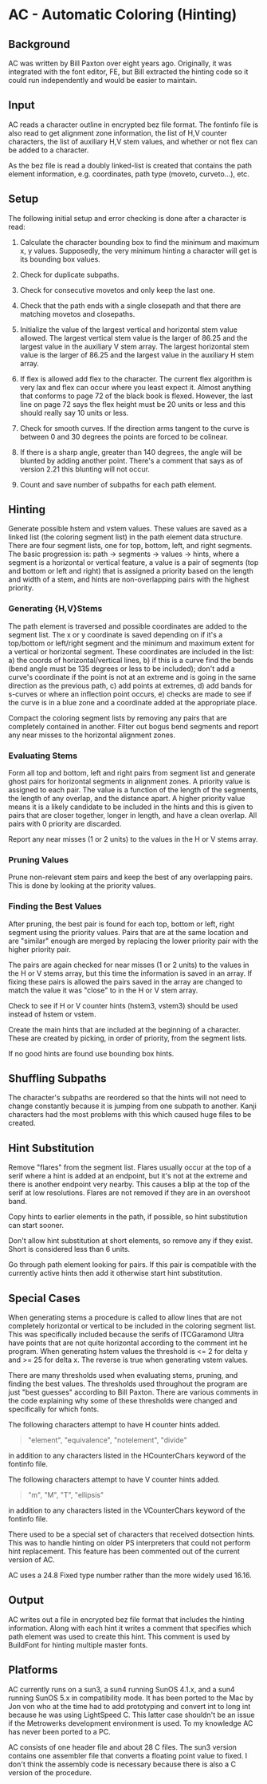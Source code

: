 # AC - Automatic Coloring (Hinting)

## Background

AC was written by Bill Paxton over eight years ago. Originally, it
was integrated with the font editor, FE, but Bill extracted the
hinting code so it could run independently and would be easier to
maintain.

## Input

AC reads a character outline in encrypted bez file format. The fontinfo
file is also read to get alignment zone information, the list of H,V counter
characters, the list of auxiliary H,V stem values, and whether or not flex
can be added to a character.

As the bez file is read a doubly linked-list is created that contains the
path element information, e.g. coordinates, path type (moveto, curveto...),
etc.

## Setup

The following initial setup and error checking is done after a character
is read:

1. Calculate the character bounding box to find the minimum and maximum
   x, y values. Supposedly, the very minimum hinting a character will get
   is its bounding box values.

2. Check for duplicate subpaths.

3. Check for consecutive movetos and only keep the last one.

4. Check that the path ends with a single closepath and that there are
   matching movetos and closepaths.

5. Initialize the value of the largest vertical and horizontal stem
   value allowed. The largest vertical stem value is the larger of 86.25
   and the largest value in the auxiliary V stem array. The largest
   horizontal stem value is the larger of 86.25 and the largest value in
   the auxiliary H stem array.

6. If flex is allowed add flex to the character. The current flex
   algorithm is very lax and flex can occur where you least expect it.
   Almost anything that conforms to page 72 of the black book is flexed.
   However, the last line on page 72 says the flex height must be 20 units
   or less and this should really say 10 units or less.

7. Check for smooth curves. If the direction arms tangent to the curve
   is between 0 and 30 degrees the points are forced to be colinear.

8. If there is a sharp angle, greater than 140 degrees, the angle will
   be blunted by adding another point. There's a comment that says as of
   version 2.21 this blunting will not occur.

9. Count and save number of subpaths for each path element.

## Hinting

Generate possible hstem and vstem values. These values are saved as a
linked list (the coloring segment list) in the path element data structure.
There are four segment lists, one for top, bottom, left, and right segments.
The basic progression is: path -> segments -> values -> hints, where a
segment is a horizontal or vertical feature, a value is a pair of
segments (top and bottom or left and right) that is assigned a priority
based on the length and width of a stem, and hints are non-overlapping
pairs with the highest priority.

### Generating {H,V}Stems

The path element is traversed and possible coordinates are added to the
segment list. The x or y coordinate is saved depending on if it's a
top/bottom or left/right segment and the minimum and maximum extent for a
vertical or horizontal segment. These coordinates are included in the list:
a) the coords of horizontal/vertical lines, b) if this is a curve find the
bends (bend angle must be 135 degrees or less to be included);
don't add a curve's coordinate if the point is not at an extreme and is
going in the same direction as the previous path, c) add points at
extremes, d) add bands for s-curves or where an inflection point occurs,
e) checks are made to see if the curve is in a blue zone and a coordinate
added at the appropriate place.

Compact the coloring segment lists by removing any pairs that are
completely contained in another. Filter out bogus bend segments and
report any near misses to the horizontal alignment zones.

### Evaluating Stems

Form all top and bottom, left and right pairs from segment list and
generate ghost pairs for horizontal segments in alignment zones.
A priority value is assigned to each pair. The value is a function
of the length of the segments, the length of any overlap, and the
distance apart. A higher priority value means it is a likely candidate
to be included in the hints and this is given to pairs that are closer
together, longer in length, and have a clean overlap. All pairs with
0 priority are discarded.

Report any near misses (1 or 2 units) to the values in the H or V stems
array.

### Pruning Values

Prune non-relevant stem pairs and keep the best of any overlapping pairs.
This is done by looking at the priority values.

### Finding the Best Values

After pruning, the best pair is found for each top, bottom or left, right
segment using the priority values. Pairs that are at the same location
and are "similar" enough are merged by replacing the lower priority pair
with the higher priority pair.

The pairs are again checked for near misses (1 or 2 units) to the
values in the H or V stems array, but this time the information is
saved in an array. If fixing these pairs is allowed the pairs saved
in the array are changed to match the value it was "close" to in the
H or V stem array.

Check to see if H or V counter hints (hstem3, vstem3) should be used
instead of hstem or vstem.

Create the main hints that are included at the beginning of a character.
These are created by picking, in order of priority, from the segment
lists.

If no good hints are found use bounding box hints.

## Shuffling Subpaths

The character's subpaths are reordered so that the hints will not need
to change constantly because it is jumping from one subpath to another.
Kanji characters had the most problems with this which caused huge
files to be created.

## Hint Substitution

Remove "flares" from the segment list. Flares usually occur at the top
of a serif where a hint is added at an endpoint, but it's not at the
extreme and there is another endpoint very nearby. This causes a blip
at the top of the serif at low resolutions. Flares are not removed if
they are in an overshoot band.

Copy hints to earlier elements in the path, if possible, so hint
substitution can start sooner.

Don't allow hint substitution at short elements, so remove any if
they exist. Short is considered less than 6 units.

Go through path element looking for pairs. If this pair is compatible
with the currently active hints then add it otherwise start hint
substitution.

## Special Cases

When generating stems a procedure is called to allow lines that are not
completely horizontal or vertical to be included in the coloring
segment list. This was specifically included because the serifs of
ITCGaramond Ultra have points that are not quite horizontal according
to the comment int he program. When generating hstem values the threshold
is <= 2 for delta y and >= 25 for delta x. The reverse is true when
generating vstem values.

There are many thresholds used when evaluating stems, pruning, and
finding the best values. The thresholds used throughout the program are
just "best guesses" according to Bill Paxton. There are various comments
in the code explaining why some of these thresholds were changed and
specifically for which fonts.

The following characters attempt to have H counter hints added.

> "element", "equivalence", "notelement", "divide"

in addition to any characters listed in the HCounterChars keyword of
the fontinfo file.

The following characters attempt to have V counter hints added.

> "m", "M", "T", "ellipsis"

in addition to any characters listed in the VCounterChars keyword of
the fontinfo file.

There used to be a special set of characters that received dotsection
hints. This was to handle hinting on older PS interpreters that could
not perform hint replacement. This feature has been commented out of
the current version of AC.

AC uses a 24.8 Fixed type number rather than the more widely used 16.16.

## Output

AC writes out a file in encrypted bez file format that includes
the hinting information. Along with each hint it writes a comment
that specifies which path element was used to create this hint.
This comment is used by BuildFont for hinting multiple master
fonts.

## Platforms

AC currently runs on a sun3, a sun4 running SunOS 4.1.x, and a
sun4 running SunOS 5.x in compatibility mode. It has been ported
to the Mac by Jon von who at the time had to add prototyping and
convert int to long int because he was using LightSpeed C. This
latter case shouldn't be an issue if the Metrowerks development
environment is used. To my knowledge AC has never been ported to
a PC.

AC consists of one header file and about 28 C files. The sun3 version
contains one assembler file that converts a floating point value to
fixed. I don't think the assembly code is necessary because there is
also a C version of the procedure.
